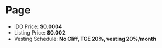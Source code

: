 # Page

* IDO Price: **$0.0004**&#x20;
* Listing Price: **$0.002**&#x20;
* Vesting Schedule: **No Cliff, TGE 20%, vesting 20%/month**
